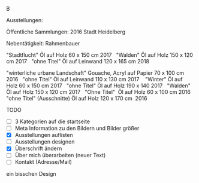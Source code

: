 B

Ausstellungen: 
 

Öffentliche Sammlungen: 
2016 Stadt Heidelberg

Nebentätigkeit:
Rahmenbauer


"Stadtflucht"
Öl auf Holz
60 x 150 cm
2017
 
"Walden"
Öl auf Holz
150 x 120 cm
2017
 
"ohne Titel"
Öl auf Leinwand
120 x 165 cm
2018

"winterliche urbane Landschaft"
Gouache, Acryl auf Papier
70 x 100 cm
2016
 
"ohne Titel"
Öl auf Leinwand
110 x 130 cm
2017
  
"Winter"
Öl auf Holz
60 x 150 cm
2017
 
"ohne Titel"
Öl auf Holz
190 x 140
2017
 
"Walden"
Öl auf Holz
150 x 120 cm
2017
 
"Ohne Titel" 
Öl auf Holz
60 x 100 cm
2016
 
"ohne Titel"
(Ausschnitte)
Öl auf Holz
120 x 170 cm 
2016





TODO
- [ ] 3 Kategorien auf die startseite
- [ ] Meta Information zu den Bildern und Bilder größer
- [x] Ausstellungen auflisten 
- [ ] Ausstellungen designen 
- [x] Überschrift ändern
- [ ] Über mich überarbeiten (neuer Text)
- [ ] Kontakt (Adresse/Mail)

ein bisschen Design
